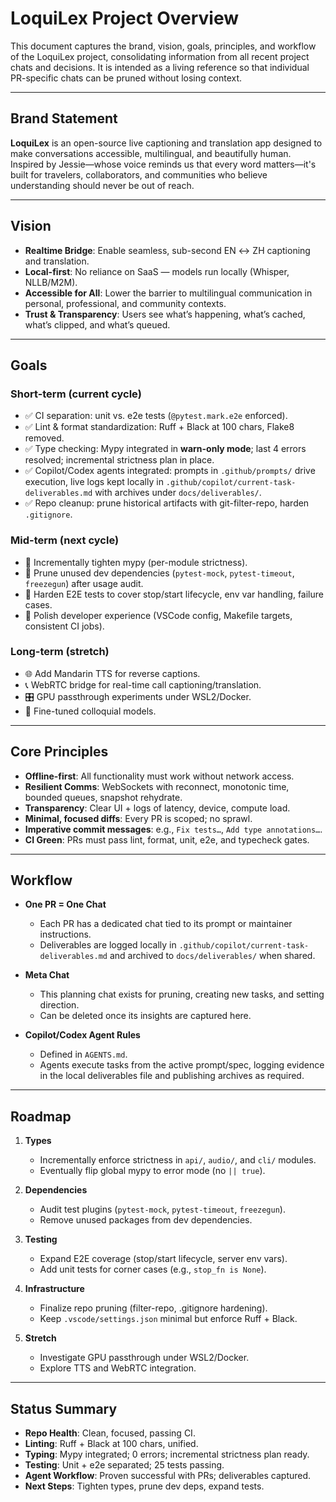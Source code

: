 # LoquiLex Project Overview

This document captures the brand, vision, goals, principles, and workflow of the LoquiLex project, consolidating information from all recent project chats and decisions. It is intended as a living reference so that individual PR-specific chats can be pruned without losing context.

---

## Brand Statement

**LoquiLex** is an open-source live captioning and translation app designed to make conversations accessible, multilingual, and beautifully human. Inspired by Jessie—whose voice reminds us that every word matters—it's built for travelers, collaborators, and communities who believe understanding should never be out of reach.

---

## Vision

- **Realtime Bridge**: Enable seamless, sub-second EN ↔ ZH captioning and translation.
- **Local-first**: No reliance on SaaS — models run locally (Whisper, NLLB/M2M).
- **Accessible for All**: Lower the barrier to multilingual communication in personal, professional, and community contexts.
- **Trust & Transparency**: Users see what’s happening, what’s cached, what’s clipped, and what’s queued.

---

## Goals

### Short-term (current cycle)
- ✅ CI separation: unit vs. e2e tests (`@pytest.mark.e2e` enforced).
- ✅ Lint & format standardization: Ruff + Black at 100 chars, Flake8 removed.
- ✅ Type checking: Mypy integrated in **warn-only mode**; last 4 errors resolved; incremental strictness plan in place.
- ✅ Copilot/Codex agents integrated: prompts in `.github/prompts/` drive execution, live logs kept locally in `.github/copilot/current-task-deliverables.md` with archives under `docs/deliverables/`.
- ✅ Repo cleanup: prune historical artifacts with git-filter-repo, harden `.gitignore`.

### Mid-term (next cycle)
- 🔄 Incrementally tighten mypy (per-module strictness).
- 🔄 Prune unused dev dependencies (`pytest-mock`, `pytest-timeout`, `freezegun`) after usage audit.
- 🔄 Harden E2E tests to cover stop/start lifecycle, env var handling, failure cases.
- 🔄 Polish developer experience (VSCode config, Makefile targets, consistent CI jobs).

### Long-term (stretch)
- 🌐 Add Mandarin TTS for reverse captions.
- 📞 WebRTC bridge for real-time call captioning/translation.
- 🎛 GPU passthrough experiments under WSL2/Docker.
- 🧪 Fine-tuned colloquial models.

---

## Core Principles

- **Offline-first**: All functionality must work without network access.
- **Resilient Comms**: WebSockets with reconnect, monotonic time, bounded queues, snapshot rehydrate.
- **Transparency**: Clear UI + logs of latency, device, compute load.
- **Minimal, focused diffs**: Every PR is scoped; no sprawl.
- **Imperative commit messages**: e.g., `Fix tests…`, `Add type annotations…`.
- **CI Green**: PRs must pass lint, format, unit, e2e, and typecheck gates.

---

## Workflow

- **One PR = One Chat**
  - Each PR has a dedicated chat tied to its prompt or maintainer instructions.
  - Deliverables are logged locally in `.github/copilot/current-task-deliverables.md` and archived to `docs/deliverables/` when shared.

- **Meta Chat**
  - This planning chat exists for pruning, creating new tasks, and setting direction.
  - Can be deleted once its insights are captured here.

- **Copilot/Codex Agent Rules**
  - Defined in `AGENTS.md`.
  - Agents execute tasks from the active prompt/spec, logging evidence in the local deliverables file and publishing archives as required.

---

## Roadmap

1. **Types**
   - Incrementally enforce strictness in `api/`, `audio/`, and `cli/` modules.
   - Eventually flip global mypy to error mode (no `|| true`).

2. **Dependencies**
   - Audit test plugins (`pytest-mock`, `pytest-timeout`, `freezegun`).
   - Remove unused packages from dev dependencies.

3. **Testing**
   - Expand E2E coverage (stop/start lifecycle, server env vars).
   - Add unit tests for corner cases (e.g., `stop_fn is None`).

4. **Infrastructure**
   - Finalize repo pruning (filter-repo, .gitignore hardening).
   - Keep `.vscode/settings.json` minimal but enforce Ruff + Black.

5. **Stretch**
   - Investigate GPU passthrough under WSL2/Docker.
   - Explore TTS and WebRTC integration.

---

## Status Summary

- **Repo Health**: Clean, focused, passing CI.
- **Linting**: Ruff + Black at 100 chars, unified.
- **Typing**: Mypy integrated; 0 errors; incremental strictness plan ready.
- **Testing**: Unit + e2e separated; 25 tests passing.
- **Agent Workflow**: Proven successful with PRs; deliverables captured.
- **Next Steps**: Tighten types, prune dev deps, expand tests.
